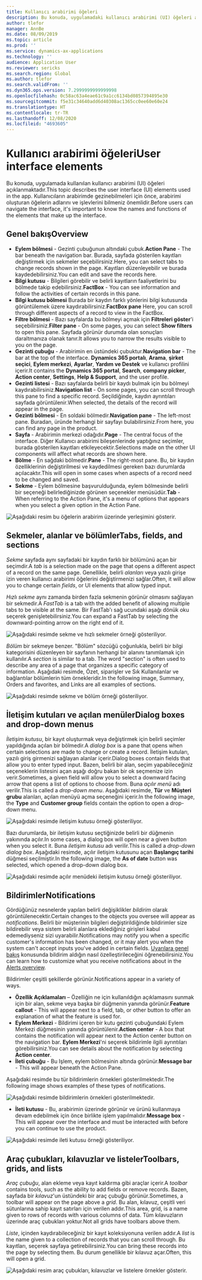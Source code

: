 ```yaml
---
title: Kullanıcı arabirimi öğeleri
description: Bu konuda, uygulamadaki kullanıcı arabirimi (UI) öğeleri açıklanmaktadır.
author: tlefor
manager: AnnBe
ms.date: 08/09/2019
ms.topic: article
ms.prod: ''
ms.service: dynamics-ax-applications
ms.technology: ''
audience: Application User
ms.reviewer: sericks
ms.search.region: Global
ms.author: tlefor
ms.search.validFrom: ''
ms.dyn365.ops.version: 7.2999999999999998
ms.openlocfilehash: 0c58ac63a4eae61c9a1cc6134bd0857394895e30
ms.sourcegitcommit: f5e31c34640add6d40308ac1365cc0ee60e60e24
ms.translationtype: HT
ms.contentlocale: tr-TR
ms.lasthandoff: 12/08/2020
ms.locfileid: "4693605"
---
```

# <a name="user-interface-elements"></a><span data-ttu-id="e37ae-103">Kullanıcı arabirimi öğeleri</span><span class="sxs-lookup"><span data-stu-id="e37ae-103">User interface elements</span></span>

<span data-ttu-id="e37ae-104">Bu konuda, uygulamada kullanılan kullanıcı arabirimi (UI) öğeleri açıklanmaktadır.</span><span class="sxs-lookup"><span data-stu-id="e37ae-104">This topic describes the user interface (UI) elements used in the app.</span></span> <span data-ttu-id="e37ae-105">Kullanıcıların arabirimde gezinebilmeleri için önce, arabirimi oluşturan öğelerin adlarını ve işlevlerini bilmeniz önemlidir.</span><span class="sxs-lookup"><span data-stu-id="e37ae-105">Before users can navigate the interface, it's important to know the names and functions of the elements that make up the interface.</span></span>

## <a name="overview"></a><span data-ttu-id="e37ae-106">Genel bakış</span><span class="sxs-lookup"><span data-stu-id="e37ae-106">Overview</span></span>

- <span data-ttu-id="e37ae-107">**Eylem bölmesi** - Gezinti çubuğunun altındaki çubuk.</span><span class="sxs-lookup"><span data-stu-id="e37ae-107">**Action Pane** - The bar beneath the navigation bar.</span></span> <span data-ttu-id="e37ae-108">Burada, sayfada gösterilen kayıtları değiştirmek için sekmeler seçebilirsiniz.</span><span class="sxs-lookup"><span data-stu-id="e37ae-108">Here, you can select tabs to change records shown in the page.</span></span> <span data-ttu-id="e37ae-109">Kayıtları düzenleyebilir ve burada kaydedebilirsiniz.</span><span class="sxs-lookup"><span data-stu-id="e37ae-109">You can edit and save the records here.</span></span>  
- <span data-ttu-id="e37ae-110">**Bilgi kutusu** - Bilgileri görebilir ve belirli kayıtların faaliyetlerini bu bölmede takip edebilirsiniz.</span><span class="sxs-lookup"><span data-stu-id="e37ae-110">**FactBox** - You can see information and follow the activities of certain records in this pane.</span></span>  
- <span data-ttu-id="e37ae-111">**Bilgi kutusu bölmesi** Burada bir kaydın farklı yönlerini bilgi kutusunda görüntülemek üzere kaydırabilirsiniz.</span><span class="sxs-lookup"><span data-stu-id="e37ae-111">**FactBox pane** Here, you can scroll through different aspects of a record to view in the FactBox.</span></span>  
- <span data-ttu-id="e37ae-112">**Filtre bölmesi** - Bazı sayfalarda bu bölmeyi açmak için **Filtreleri göster**'i seçebilirsiniz.</span><span class="sxs-lookup"><span data-stu-id="e37ae-112">**Filter pane** - On some pages, you can select **Show filters** to open this pane.</span></span> <span data-ttu-id="e37ae-113">Sayfada görünür durumda olan sonuçları daraltmanıza olanak tanır.</span><span class="sxs-lookup"><span data-stu-id="e37ae-113">It allows you to narrow the results visible to you on the page.</span></span>  
- <span data-ttu-id="e37ae-114">**Gezinti çubuğu** - Arabirimin en üstündeki çubuktur.</span><span class="sxs-lookup"><span data-stu-id="e37ae-114">**Navigation bar** - The bar at the top of the interface.</span></span> <span data-ttu-id="e37ae-115">**Dynamics 365 portalı**, **Arama**, **şirket seçici**, **Eylem merkezi**, **Ayarlar**, **Yardım ve Destek** ve kullanıcı profilini içerir.</span><span class="sxs-lookup"><span data-stu-id="e37ae-115">It contains the **Dynamics 365 portal**, **Search**, **company picker**, **Action center**, **Settings**, **Help & Support**, and the user profile.</span></span>  
- <span data-ttu-id="e37ae-116">**Gezinti listesi** - Bazı sayfalarda belirli bir kaydı bulmak için bu bölmeyi kaydırabilirsiniz.</span><span class="sxs-lookup"><span data-stu-id="e37ae-116">**Navigation list** - On some pages, you can scroll through this pane to find a specific record.</span></span> <span data-ttu-id="e37ae-117">Seçildiğinde, kaydın ayrıntıları sayfada görüntülenir.</span><span class="sxs-lookup"><span data-stu-id="e37ae-117">When selected, the details of the record will appear in the page.</span></span>  
- <span data-ttu-id="e37ae-118">**Gezinti bölmesi** - En soldaki bölmedir.</span><span class="sxs-lookup"><span data-stu-id="e37ae-118">**Navigation pane** - The left-most pane.</span></span> <span data-ttu-id="e37ae-119">Buradan, üründe herhangi bir sayfayı bulabilirsiniz.</span><span class="sxs-lookup"><span data-stu-id="e37ae-119">From here, you can find any page in the product.</span></span>  
- <span data-ttu-id="e37ae-120">**Sayfa** - Arabirimin merkezi odağıdır.</span><span class="sxs-lookup"><span data-stu-id="e37ae-120">**Page** - The central focus of the interface.</span></span> <span data-ttu-id="e37ae-121">Diğer Kullanıcı arabirimi bileşenlerinde yaptığınız seçimler, burada gösterilen kayıtları etkileyecektir.</span><span class="sxs-lookup"><span data-stu-id="e37ae-121">Selections made on the other UI components will affect what records are shown here.</span></span>  
- <span data-ttu-id="e37ae-122">**Bölme** - En sağdaki bölmedir.</span><span class="sxs-lookup"><span data-stu-id="e37ae-122">**Pane** - The right-most pane.</span></span> <span data-ttu-id="e37ae-123">Bu, bir kaydın özelliklerinin değiştirilmesi ve kaydedilmesi gereken bazı durumlarda açılacaktır.</span><span class="sxs-lookup"><span data-stu-id="e37ae-123">This will open in some cases when aspects of a record need to be changed and saved.</span></span>  
- <span data-ttu-id="e37ae-124">**Sekme** - Eylem bölmesine başvurulduğunda, eylem bölmesinde belirli bir seçeneği belirlediğinizde görünen seçenekler menüsüdür.</span><span class="sxs-lookup"><span data-stu-id="e37ae-124">**Tab** - When referring to the Action Pane, it's a menu of options that appears when you select a given option in the Action Pane.</span></span>  

![Aşağıdaki resim bu öğelerin arabirim üzerinde yerleşimini gösterir.](media/user-interface-01.png)

## <a name="tabs-fields-and-sections"></a><span data-ttu-id="e37ae-126">Sekmeler, alanlar ve bölümler</span><span class="sxs-lookup"><span data-stu-id="e37ae-126">Tabs, fields, and sections</span></span>

<span data-ttu-id="e37ae-127">*Sekme* sayfada aynı sayfadaki bir kaydın farklı bir bölümünü açan bir seçimdir.</span><span class="sxs-lookup"><span data-stu-id="e37ae-127">A *tab* is a selection made on the page that opens a different aspect of a record on the same page.</span></span> <span data-ttu-id="e37ae-128">Genellikle, belirli *alanları* veya yazılı girişe izin veren kullanıcı arabirimi öğelerini değiştirmenizi sağlar.</span><span class="sxs-lookup"><span data-stu-id="e37ae-128">Often, it will allow you to change certain *fields*, or UI elements that allow typed input.</span></span> 

<span data-ttu-id="e37ae-129">*Hızlı sekme* aynı zamanda birden fazla sekmenin görünür olmasını sağlayan bir sekmedir.</span><span class="sxs-lookup"><span data-stu-id="e37ae-129">A *FastTab* is a tab with the added benefit of allowing multiple tabs to be visible at the same.</span></span> <span data-ttu-id="e37ae-130">Bir FastTab'ı sağ ucundaki aşağı dönük oku seçerek genişletebilirsiniz.</span><span class="sxs-lookup"><span data-stu-id="e37ae-130">You can expand a FastTab by selecting the downward-pointing arrow on the right end of it.</span></span>

![Aşağıdaki resimde sekme ve hızlı sekmeler örneği gösteriliyor.](media/user-interface-02.png)

<span data-ttu-id="e37ae-132">*Bölüm* bir sekmeye benzer. "Bölüm" sözcüğü çoğunlukla, belirli bir bilgi kategorisini düzenleyen bir sayfanın herhangi bir alanını tanımlamak için kullanılır.</span><span class="sxs-lookup"><span data-stu-id="e37ae-132">A *section* is similar to a tab. The word "section" is often used to describe any area of a page that organizes a specific category of information.</span></span> <span data-ttu-id="e37ae-133">Aşağıdaki resimde, Özet, siparişler ve Sık Kullanılanlar ve bağlantılar bölümlerin tüm örnekleridir.</span><span class="sxs-lookup"><span data-stu-id="e37ae-133">In the following image, Summary, Orders and favorites, and Links are all examples of sections.</span></span>

![Aşağıdaki resimde sekme ve bölüm örneği gösteriliyor.](media/user-interface-03.png)

## <a name="dialog-boxes-and-drop-down-menus"></a><span data-ttu-id="e37ae-135">İletişim kutuları ve açılan menüler</span><span class="sxs-lookup"><span data-stu-id="e37ae-135">Dialog boxes and drop-down menus</span></span>

<span data-ttu-id="e37ae-136">*İletişim kutusu*, bir kayıt oluşturmak veya değiştirmek için belirli seçimler yapıldığında açılan bir bölmedir.</span><span class="sxs-lookup"><span data-stu-id="e37ae-136">A *dialog box* is a pane that opens when certain selections are made to change or create a record.</span></span> <span data-ttu-id="e37ae-137">İletişim kutuları, yazılı giriş girmenizi sağlayan alanlar içerir.</span><span class="sxs-lookup"><span data-stu-id="e37ae-137">Dialog boxes contain fields that allow you to enter typed input.</span></span> <span data-ttu-id="e37ae-138">Bazen, belirli bir alan, seçim yapabileceğiniz seçeneklerin listesini açan aşağı doğru bakan bir ok seçmenize izin verir.</span><span class="sxs-lookup"><span data-stu-id="e37ae-138">Sometimes, a given field will allow you to select a downward facing arrow that opens a list of options to choose from.</span></span> <span data-ttu-id="e37ae-139">Buna *açılır menü* adı verilir.</span><span class="sxs-lookup"><span data-stu-id="e37ae-139">This is called a *drop-down menu*.</span></span> <span data-ttu-id="e37ae-140">Aşağıdaki resimde, **Tür** ve **Müşteri grubu** alanları, açılan menüyü açma seçeneğini içerir.</span><span class="sxs-lookup"><span data-stu-id="e37ae-140">In the following image, the **Type** and **Customer group** fields contain the option to open a drop-down menu.</span></span>

![Aşağıdaki resimde iletişim kutusu örneği gösteriliyor.](media/user-interface-04.png)

<span data-ttu-id="e37ae-142">Bazı durumlarda, bir iletişim kutusu seçtiğinizde belirli bir düğmenin yakınında açılır.</span><span class="sxs-lookup"><span data-stu-id="e37ae-142">In some cases, a dialog box will open near a given button when you select it.</span></span> <span data-ttu-id="e37ae-143">Buna *iletişim kutusu* adı verilir.</span><span class="sxs-lookup"><span data-stu-id="e37ae-143">This is called a *drop-down dialog box*.</span></span> <span data-ttu-id="e37ae-144">Aşağıdaki resimde, açılır iletişim kutusunu açan **Başlangıç tarihi** düğmesi seçilmiştir.</span><span class="sxs-lookup"><span data-stu-id="e37ae-144">In the following image, the **As of date** button was selected, which opened a drop-down dialog box.</span></span>

![Aşağıdaki resimde açılır menüdeki iletişim kutusu örneği gösteriliyor.](media/user-interface-05.png)

## <a name="notifications"></a><span data-ttu-id="e37ae-146">Bildirimler</span><span class="sxs-lookup"><span data-stu-id="e37ae-146">Notifications</span></span>

<span data-ttu-id="e37ae-147">Gördüğünüz nesnelerde yapılan belirli değişiklikler *bildirim* olarak görüntülenecektir.</span><span class="sxs-lookup"><span data-stu-id="e37ae-147">Certain changes to the objects you oversee will appear as *notifications*.</span></span> <span data-ttu-id="e37ae-148">Belirli bir müşterinin bilgileri değiştirildiğinde bildirimler size bildirebilir veya sistem belirli alanlara eklediğiniz girişleri kabul edemediyseniz sizi uyarabilir.</span><span class="sxs-lookup"><span data-stu-id="e37ae-148">Notifications may notify you when a specific customer's information has been changed, or it may alert you when the system can't accept inputs you've added in certain fields.</span></span> <span data-ttu-id="e37ae-149">[Uyarılara genel bakış](../get-started/alerts-overview.md) konusunda bildirim aldığın nasıl özelleştirileceğini öğrenebilirsiniz.</span><span class="sxs-lookup"><span data-stu-id="e37ae-149">You can learn how to customize what you receive notifications about in the [Alerts overview](../get-started/alerts-overview.md).</span></span>

<span data-ttu-id="e37ae-150">Bildirimler çeşitli şekillerde görünür.</span><span class="sxs-lookup"><span data-stu-id="e37ae-150">Notifications appear in a variety of ways.</span></span>
- <span data-ttu-id="e37ae-151">**Özellik Açıklamaları** – Özelliğin ne için kullanıldığın açıklamasını sunmak için bir alan, sekme veya başka bir düğmenin yanında görünür.</span><span class="sxs-lookup"><span data-stu-id="e37ae-151">**Feature callout** - This will appear next to a field, tab, or other button to offer an explanation of what the feature is used for.</span></span> 
- <span data-ttu-id="e37ae-152">**Eylem Merkezi** - Bildirimi içeren bir kutu gezinti çubuğundaki Eylem Merkezi düğmesinin yanında görüntülenir.</span><span class="sxs-lookup"><span data-stu-id="e37ae-152">**Action center** - A box that contains the notification will appear next to the Action center button on the navigation bar.</span></span> <span data-ttu-id="e37ae-153">**Eylem Merkezi**'ni seçerek bildirimle ilgili ayrıntıları görebilirsiniz.</span><span class="sxs-lookup"><span data-stu-id="e37ae-153">You can see details about the notification by selecting **Action center**.</span></span>  
- <span data-ttu-id="e37ae-154">**İleti çubuğu** - Bu Işlem, eylem bölmesinin altında görünür.</span><span class="sxs-lookup"><span data-stu-id="e37ae-154">**Message bar** - This will appear beneath the Action Pane.</span></span>  

<span data-ttu-id="e37ae-155">Aşağıdaki resimde bu tür bildirimlerin örnekleri gösterilmektedir.</span><span class="sxs-lookup"><span data-stu-id="e37ae-155">The following image shows examples of these types of notifications.</span></span>

![Aşağıdaki resimde bildirimlerin örnekleri gösterilmektedir.](media/user-interface-06.png)

- <span data-ttu-id="e37ae-157">**İleti kutusu** - Bu, arabirimin üzerinde görünür ve ürünü kullanmaya devam edebilmek için önce birlikte işlem yapılmalıdır.</span><span class="sxs-lookup"><span data-stu-id="e37ae-157">**Message box** - This will appear over the interface and must be interacted with before you can continue to use the product.</span></span>  

![Aşağıdaki resimde ileti kutusu örneği gösteriliyor.](media/user-interface-07.png)

## <a name="toolbars-grids-and-lists"></a><span data-ttu-id="e37ae-159">Araç çubukları, kılavuzlar ve listeler</span><span class="sxs-lookup"><span data-stu-id="e37ae-159">Toolbars, grids, and lists</span></span>

<span data-ttu-id="e37ae-160">*Araç çubuğu*, alan ekleme veya kayıt kaldırma gibi araçlar içerir.</span><span class="sxs-lookup"><span data-stu-id="e37ae-160">A *toolbar* contains tools, such as the ability to add fields or remove records.</span></span> <span data-ttu-id="e37ae-161">Bazen, sayfada bir *kılavuz*'un üstündeki bir araç çubuğu görünür.</span><span class="sxs-lookup"><span data-stu-id="e37ae-161">Sometimes, a toolbar will appear on the page above a *grid*.</span></span> <span data-ttu-id="e37ae-162">Bu alan, kılavuz, çeşitli veri sütunlarına sahip kayıt satırları için verilen addır.</span><span class="sxs-lookup"><span data-stu-id="e37ae-162">This area, grid, is a name given to rows of records with various columns of data.</span></span> <span data-ttu-id="e37ae-163">Tüm kılavuzların üzerinde araç çubukları yoktur.</span><span class="sxs-lookup"><span data-stu-id="e37ae-163">Not all grids have toolbars above them.</span></span>

<span data-ttu-id="e37ae-164">*Liste*, içinden kaydırabileceğiniz bir kayıt koleksiyonuna verilen addır.</span><span class="sxs-lookup"><span data-stu-id="e37ae-164">A *list* is the name given to a collection of records that you can scroll through.</span></span> <span data-ttu-id="e37ae-165">Bu kayıtları, seçerek sayfaya getirebilirsiniz.</span><span class="sxs-lookup"><span data-stu-id="e37ae-165">You can bring these records into the page by selecting them.</span></span> <span data-ttu-id="e37ae-166">Bu durum genellikle bir kılavuz açar.</span><span class="sxs-lookup"><span data-stu-id="e37ae-166">Often, this will open a grid.</span></span>

![Aşağıdaki resim araç çubukları, kılavuzlar ve listelere örnekler gösterir.](media/user-interface-08.png)
